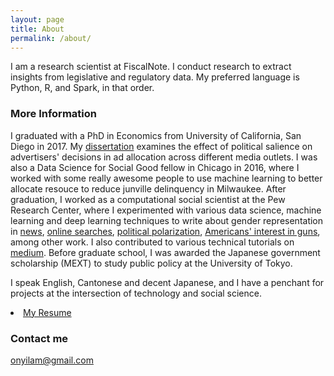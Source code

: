```yaml
---
layout: page
title: About
permalink: /about/
---
```


I am a research scientist at FiscalNote. I conduct research to extract insights from legislative and regulatory data. My preferred language is Python, R, and Spark, in that order.

### More Information

I graduated with a PhD in Economics from University of California, San Diego in 2017. My [dissertation](https://escholarship.org/content/qt76c987rx/qt76c987rx.pdf) examines the effect of political salience on advertisers' decisions in ad allocation across different media outlets. I was also a Data Science for Social Good fellow in Chicago in 2016, where I worked with some really awesome people to use machine learning to better allocate resouce to reduce junville delinquency in Milwaukee. After graduation, I worked as a computational social scientist at the Pew Research Center, where I experimented with various data science, machine learning and deep learning techniques to write about gender representation in [news](https://www.journalism.org/2019/05/23/men-appear-twice-as-often-as-women-in-news-photos-on-facebook/), [online searches](https://www.pewsocialtrends.org/2018/12/17/gender-and-jobs-in-online-image-searches/), [political polarization](https://www.pewresearch.org/fact-tank/2018/02/01/theres-a-large-gender-gap-in-congressional-facebook-posts-about-sexual-misconduct/), [Americans' interest in guns](https://www.pewresearch.org/fact-tank/2018/03/16/what-google-searches-can-tell-us-about-americans-interest-in-guns/), among other work. I also contributed to various technical tutorials on [medium](https://medium.com/@onyilam). Before graduate school, I was awarded the Japanese government scholarship (MEXT) to study public policy at the University of Tokyo. 

I speak English, Cantonese and decent Japanese, and I have a penchant for projects at the intersection of technology and social science. 

<li><a href= "https://onyilam.github.io/resume.pdf" class="button">My Resume</a>

### Contact me

[onyilam@gmail.com](mailto:onyilam@gmail.com)
